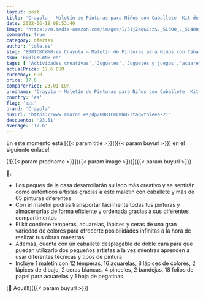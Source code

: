 ```yaml
---
layout: post
title: 'Crayola — Maletín de Pinturas para Niños con Caballete  Kit de Pintura con Témperas  Acuarelas  Lápices  Ceras y Pinceles  Colores Variados  Set de +65 Unidades  Apto para Niños a Partir de 4 Años'
date: 2022-06-18 08:53:40
image: 'https://m.media-amazon.com/images/I/51jZaqGCczS._SL500_._SL400_.jpg'
comments: true
category: ofertas
author: 'tole.es'
slug: 'B08TCKCWNB-es Crayola — Maletín de Pinturas para Niños con Caballete Kit...'
sku: 'B08TCKCWNB-es'
tags: [ 'Actividades creativas','Juguetes','Juguetes y juegos','acuarelas','crayola','lápices','🇪🇸', ]
actualPrice: 17.6 EUR
currency: EUR
price: 17.6
comparePrice: 23.01 EUR
prodname: 'Crayola — Maletín de Pinturas para Niños con Caballete  Kit de Pintura con Témperas  Acuarelas  Lápices  Ceras y Pinceles  Colores Variados  Set de +65 Unidades  Apto para Niños a Partir de 4 Años'
country: 'es'
flag: '🇪🇸'
brand: 'Crayola'
buyurl: 'https://www.amazon.es/dp/B08TCKCWNB/?tag=tolees-21'
descuento: '23.51'
average: '17.6'
---
```


En este momento está [{{< param title >}}]({{< param buyurl >}}) en el siguiente enlace!

[![{{< param prodname >}}]({{< param image >}})]({{< param buyurl >}})

🔎:

- Los peques de la casa desarrollarán su lado más creativo y se sentirán como auténticos artistas gracias a este maletín con caballete y más de 65 pinturas diferentes
- Con el maletín podrás transportar fácilmente todas tus pinturas y almacenarlas de forma eficiente y ordenada gracias a sus diferentes compartimentos
- El kit contiene témperas, acuarelas, lápices y ceras de una gran variedad de colores para ofrecerte posibilidades infinitas a la hora de realizar tus obras maestras
- Además, cuenta con un caballete desplegable de doble cara para que puedan utilizarlo dos pequeños artistas a la vez mientras aprenden a usar diferentes técnicas y tipos de pintura
- Incluye 1 maletín con 12 témperas, 16 acuarelas, 8 lápices de colores, 2 lápices de dibujo, 2 ceras blancas, 4 pinceles, 2 bandejas, 18 folios de papel para acuarelas y 1 hoja de pegatinas.

[🛒 Aquí!!!]({{< param buyurl >}})
